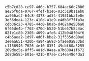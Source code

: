 
                c5b7cd28-ce97-4d6c-b757-684ac66c7806
                ae26f0da-9767-4fef-b1e6-82c519b11eb0
                aa956ad2-64c8-4378-ad54-41931bbafe0e
                3e36dea4-123c-410d-a1e9-e4db8f7ffa3a
                cdb36c23-4785-44c0-b0ab-d462a0e50ba0
                6f65de4b-f762-470d-b520-51be57b8c4ac
                02fe1c80-2305-4699-afe6-412b048f04f6
                c4b5aea2-1d97-4d6f-bbe2-31f535dc80a8
                3eeaa651-420b-4a94-a693-5faee0a833bd
                c1156946-7026-4e10-8351-49cbf60a5255
                289dec5e-8ff5-481d-84aa-a7b60841f672
                2d8de585-b01e-421b-87ae-c14ea48d4da1
                